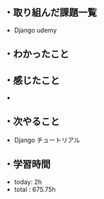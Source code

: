 ## ・取り組んだ課題一覧
- Django udemy


## ・わかったこと


## ・感じたこと
- 

## ・次やること
- Django チュートリアル


## ・学習時間
- today:  2h
- total  : 675.75h